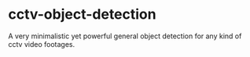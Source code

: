 # cctv-object-detection
A very minimalistic yet powerful general object detection for any kind of cctv video footages.
